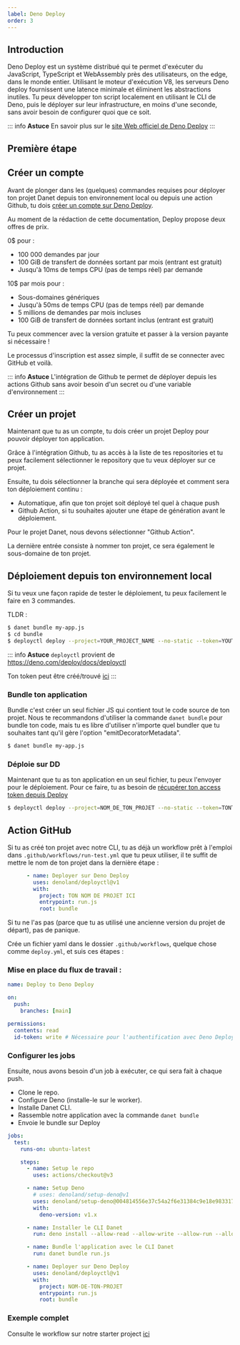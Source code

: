 ```yaml
---
label: Deno Deploy
order: 3
---
```


## Introduction

Deno Deploy est un système distribué qui te permet d'exécuter du JavaScript, TypeScript et WebAssembly près des utilisateurs, on the edge, dans le monde entier. Utilisant le moteur d'exécution V8, les serveurs Deno deploy fournissent une latence minimale et éliminent les abstractions inutiles. Tu peux développer ton script localement en utilisant le CLI de Deno, puis le déployer sur leur infrastructure, en moins d'une seconde, sans avoir besoin de configurer quoi que ce soit.

::: info **Astuce**
En savoir plus sur le [site Web officiel de Deno Deploy](https://deno.com/deploy)
:::

## Première étape

## Créer un compte
Avant de plonger dans les (quelques) commandes requises pour déployer ton projet Danet depuis ton environnement local ou depuis une action Github, tu dois [créer un compte sur Deno Deploy](https://deno.com/deploy/pricing).

Au moment de la rédaction de cette documentation, Deploy propose deux offres de prix.

0$ pour :
- 100 000 demandes par jour
- 100 GiB de transfert de données sortant par mois (entrant est gratuit)
- Jusqu'à 10ms de temps CPU (pas de temps réel) par demande

10$ par mois pour :

- Sous-domaines génériques
- Jusqu'à 50ms de temps CPU (pas de temps réel) par demande
- 5 millions de demandes par mois incluses
- 100 GiB de transfert de données sortant inclus (entrant est gratuit)

Tu peux commencer avec la version gratuite et passer à la version payante si nécessaire !

Le processus d'inscription est assez simple, il suffit de se connecter avec GitHub et voilà.

::: info **Astuce**
L'intégration de Github te permet de déployer depuis les actions Github sans avoir besoin d'un secret ou d'une variable d'environnement
:::

## Créer un projet

Maintenant que tu as un compte, tu dois créer un projet Deploy pour pouvoir déployer ton application.

Grâce à l'intégration Github, tu as accès à la liste de tes repositories et tu peux facilement sélectionner le repository que tu veux déployer sur ce projet.

Ensuite, tu dois sélectionner la branche qui sera déployée et comment sera ton déploiement continu :
- Automatique, afin que ton projet soit déployé tel quel à chaque push
- Github Action, si tu souhaites ajouter une étape de génération avant le déploiement.

Pour le projet Danet, nous devons sélectionner "Github Action".

La dernière entrée consiste à nommer ton projet, ce sera également le sous-domaine de ton projet.

## Déploiement depuis ton environnement local

Si tu veux une façon rapide de tester le déploiement, tu peux facilement le faire en 3 commandes.

TLDR :

```bash
$ danet bundle my-app.js
$ cd bundle
$ deployctl deploy --project=YOUR_PROJECT_NAME --no-static --token=YOUTOKEN my-app.js
```

::: info **Astuce**
`deployctl` provient de https://deno.com/deploy/docs/deployctl

Ton token peut être créé/trouvé [ici](https://dash.deno.com/account#access-tokens)
:::

### Bundle ton application
Bundle c'est créer un seul fichier JS qui contient tout le code source de ton projet.
Nous te recommandons d'utiliser la commande `danet bundle` pour bundle ton code, mais tu es libre d'utiliser n'importe quel bundler que tu souhaites tant qu'il gère l'option "emitDecoratorMetadata".

```bash
$ danet bundle my-app.js
```

### Déploie sur DD
Maintenant que tu as ton application en un seul fichier, tu peux l'envoyer pour le déploiement.
Pour ce faire, tu as besoin de [récupérer ton access token depuis Deploy](https://dash.deno.com/account#access-tokens)

```bash
$ deployctl deploy --project=NOM_DE_TON_PROJET --no-static --token=TONTOKEN my-app.js
```

## Action GitHub

Si tu as créé ton projet avec notre CLI, tu as déjà un workflow prêt à l'emploi dans `.github/workflows/run-test.yml` que tu peux utiliser, il te suffit de mettre le nom de ton projet dans la dernière étape :

```yaml
      - name: Deployer sur Deno Deploy
        uses: denoland/deployctl@v1
        with:
          project: TON NOM DE PROJET ICI
          entrypoint: run.js
          root: bundle
```

Si tu ne l'as pas (parce que tu as utilisé une ancienne version du projet de départ), pas de panique.

Crée un fichier yaml dans le dossier `.github/workflows`, quelque chose comme `deploy.yml`, et suis ces étapes :

### Mise en place du flux de travail :

```yaml
name: Deploy to Deno Deploy

on:
  push:
    branches: [main]

permissions:
  contents: read
  id-token: write # Nécessaire pour l'authentification avec Deno Deploy
```
### Configurer les jobs

Ensuite, nous avons besoin d'un job à exécuter, ce qui sera fait à chaque push.

- Clone le repo.
- Configure Deno (installe-le sur le worker).
- Installe Danet CLI.
- Rassemble notre application avec la commande `danet bundle`
- Envoie le bundle sur Deploy

```yaml
jobs:
  test:
    runs-on: ubuntu-latest

    steps:
      - name: Setup le repo
        uses: actions/checkout@v3

      - name: Setup Deno
        # uses: denoland/setup-deno@v1
        uses: denoland/setup-deno@004814556e37c54a2f6e31384c9e18e983317366
        with:
          deno-version: v1.x

      - name: Installer le CLI Danet
        run: deno install --allow-read --allow-write --allow-run --allow-env -n danet jsr:@danet/cli

      - name: Bundle l'application avec le CLI Danet
        run: danet bundle run.js

      - name: Deployer sur Deno Deploy
        uses: denoland/deployctl@v1
        with:
          project: NOM-DE-TON-PROJET
          entrypoint: run.js
          root: bundle
```

### Exemple complet

Consulte le workflow sur notre starter project [ici](https://github.com/Savory/Danet-Starter/blob/main/.github/workflows/run-tests.yml)
